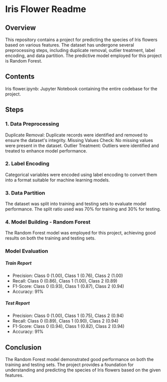 # Iris Flower Readme
## Overview
This repository contains a project for predicting the species of Iris flowers based on various features. The dataset has undergone several preprocessing steps, including duplicate removal, outlier treatment, label encoding, and data partition. The predictive model employed for this project is Random Forest.

## Contents
Iris flower.ipynb: Jupyter Notebook containing the entire codebase for the project.

## Steps
### 1. Data Preprocessing
Duplicate Removal: Duplicate records were identified and removed to ensure the dataset's integrity.
Missing Values Check: No missing values were present in the dataset.
Outlier Treatment: Outliers were identified and treated to enhance model performance.
### 2. Label Encoding
Categorical variables were encoded using label encoding to convert them into a format suitable for machine learning models.
### 3. Data Partition
The dataset was split into training and testing sets to evaluate model performance. The split ratio used was 70% for training and 30% for testing.
### 4. Model Building - Random Forest
The Random Forest model was employed for this project, achieving good results on both the training and testing sets.

### Model Evaluation
##### Train Report
- Precision: Class 0 (1.00), Class 1 (0.76), Class 2 (1.00)
- Recall: Class 0 (0.86), Class 1 (1.00), Class 2 (0.89)
- F1-Score: Class 0 (0.93), Class 1 (0.87), Class 2 (0.94)
- Accuracy: 91%
##### Test Report
- Precision: Class 0 (1.00), Class 1 (0.75), Class 2 (0.94)
- Recall: Class 0 (0.89), Class 1 (0.90), Class 2 (0.94)
- F1-Score: Class 0 (0.94), Class 1 (0.82), Class 2 (0.94)
- Accuracy: 91%

## Conclusion
The Random Forest model demonstrated good performance on both the training and testing sets. The project provides a foundation for understanding and predicting the species of Iris flowers based on the given features.
